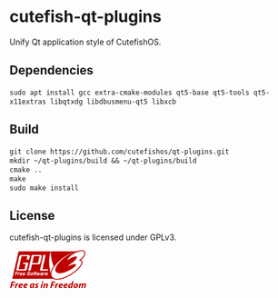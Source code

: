 # cutefish-qt-plugins

Unify Qt application style of CutefishOS.

## Dependencies

```shell
sudo apt install gcc extra-cmake-modules qt5-base qt5-tools qt5-x11extras libqtxdg libdbusmenu-qt5 libxcb
```

## Build

```shell
git clone https://github.com/cutefishos/qt-plugins.git
mkdir ~/qt-plugins/build && ~/qt-plugins/build
cmake ..
make
sudo make install
```

## License

cutefish-qt-plugins is licensed under GPLv3.

![GPLv3](https://raw.githubusercontent.com/cutefish-ubuntu/cutefish-ubuntu/master/img/gpl3.png)
